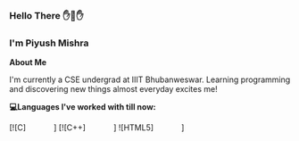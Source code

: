 ### Hello There ✋👋✋
### I'm Piyush Mishra

**About Me**

I'm currently a CSE undergrad at IIIT Bhubanweswar. Learning programming and discovering new things almost everyday excites me!
 
**💻Languages I've worked with till now:**

[![C]<img scr="https://raw.githubusercontent.com/jmnote/z-icons/master/svg/c.svg" width="50px">]
[![C++]<img scr="https://raw.githubusercontent.com/jmnote/z-icons/master/svg/cpp.svg" width="50px">]
![HTML5]<img scr="https://raw.githubusercontent.com/rhoit/mode-icons/dump/icons/html.png" width="50px">]

 

